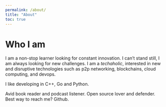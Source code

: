 ```yaml
---
permalink: /about/
title: "About"
toc: true
---
```

# Who I am

I am a non-stop learner looking for constant innovation.
I can’t stand still, I am always looking for new challenges.
I am a _techaholic_, interested in new and disruptive technologies such as p2p
networking, blockchains, cloud computing, and devops.

I like developing in C++, Go and Python.

Avid book reader and podcast listener.
Open source lover and defender. Best way to reach me? Github.
